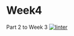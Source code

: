 # Week4
Part 2 to Week 3
[![linter](https://github.com/morgan-bronson/Week4/workflows/linter/badge.svg)](https://github.com/marketplace/actions/super-linter)
